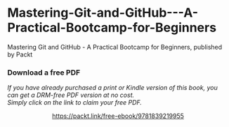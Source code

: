 # Mastering-Git-and-GitHub---A-Practical-Bootcamp-for-Beginners
Mastering Git and GitHub - A Practical Bootcamp for Beginners, published by Packt
### Download a free PDF

 <i>If you have already purchased a print or Kindle version of this book, you can get a DRM-free PDF version at no cost.<br>Simply click on the link to claim your free PDF.</i>
<p align="center"> <a href="https://packt.link/free-ebook/9781839219955">https://packt.link/free-ebook/9781839219955 </a> </p>